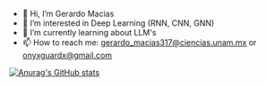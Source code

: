 - 👋 Hi, I’m Gerardo Macias
- 👀 I’m interested in Deep Learning (RNN, CNN, GNN)
- 🌱 I’m currently learning about LLM's
- 📫 How to reach me: gerardo_macias317@ciencias.unam.mx or
                       onyxguardx@gmail.com

[![Anurag's GitHub stats](https://github-readme-stats.vercel.app/api?username=Antonio-Onyx&show_icons=true)](https://github.com/Antonio-Onyx/github-readme-stats)

<!---
Antonio-Onyx/Antonio-Onyx is a ✨ special ✨ repository because its `README.md` (this file) appears on your GitHub profile.
You can click the Preview link to take a look at your changes.
--->
